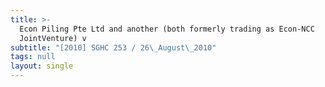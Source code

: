 ```yaml
---
title: >-
  Econ Piling Pte Ltd and another (both formerly trading as Econ-NCC
  JointVenture) v
subtitle: "[2010] SGHC 253 / 26\_August\_2010"
tags: null
layout: single
---
```


